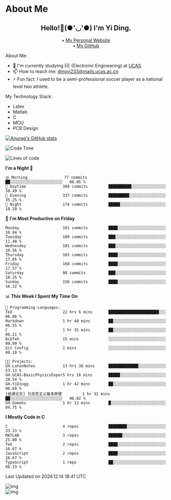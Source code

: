 # About Me

<h2 style="text-align:center;"> Hello!👋(●'◡'●) I'm Yi Ding.</h2>

<div style="text-align:center;">
  • <a href="https://yidingg.github.io/YiDingg">My Personal Website</a><br>
  • <a href="https://github.com/YiDingg">My GitHub</a>
</div>

About Me:
- 🔭 I'm currently studying EE (Electronic Engineering) at [UCAS](https://www.ucas.ac.cn/)
- 📫 How to reach me: dingyi233@mails.ucas.ac.cn
- ⚡ Fun fact: I used to be a semi-professional soccer player as a national level two athlete.

My Technology Stack:
- Latex
- Matlab
- C
- MCU
- PCB Design

[![Anurag's GitHub stats](https://github-readme-stats.vercel.app/api?username=YiDingg)](https://github.com/anuraghazra/github-readme-stats)

<!--START_SECTION:waka-->
![Code Time](http://img.shields.io/badge/Code%20Time-819%20hrs%2030%20mins-blue)

![Lines of code](https://img.shields.io/badge/From%20Hello%20World%20I%27ve%20Written-625.2%20thousand%20lines%20of%20code-blue)

**I'm a Night 🦉** 

```text
🌞 Morning                77 commits          ██░░░░░░░░░░░░░░░░░░░░░░░   08.05 % 
🌆 Daytime                368 commits         ██████████░░░░░░░░░░░░░░░   38.49 % 
🌃 Evening                337 commits         █████████░░░░░░░░░░░░░░░░   35.25 % 
🌙 Night                  174 commits         █████░░░░░░░░░░░░░░░░░░░░   18.20 % 
```
📅 **I'm Most Productive on Friday** 

```text
Monday                   161 commits         ████░░░░░░░░░░░░░░░░░░░░░   16.84 % 
Tuesday                  109 commits         ███░░░░░░░░░░░░░░░░░░░░░░   11.40 % 
Wednesday                101 commits         ███░░░░░░░░░░░░░░░░░░░░░░   10.56 % 
Thursday                 163 commits         ████░░░░░░░░░░░░░░░░░░░░░   17.05 % 
Friday                   168 commits         ████░░░░░░░░░░░░░░░░░░░░░   17.57 % 
Saturday                 98 commits          ███░░░░░░░░░░░░░░░░░░░░░░   10.25 % 
Sunday                   156 commits         ████░░░░░░░░░░░░░░░░░░░░░   16.32 % 
```


📊 **This Week I Spent My Time On** 

```text
💬 Programming Languages: 
TeX                      22 hrs 6 mins       ██████████████████████░░░   86.06 % 
Markdown                 1 hr 40 mins        ██░░░░░░░░░░░░░░░░░░░░░░░   06.55 % 
C                        1 hr 35 mins        ██░░░░░░░░░░░░░░░░░░░░░░░   06.21 % 
BibTeX                   15 mins             ░░░░░░░░░░░░░░░░░░░░░░░░░   00.99 % 
Git Config               2 mins              ░░░░░░░░░░░░░░░░░░░░░░░░░   00.18 % 

🐱‍💻 Projects: 
GH.LatexNotes            13 hrs 38 mins      █████████████░░░░░░░░░░░░   53.13 % 
GH.UCAS-BasicPhysicsExper5 hrs 16 mins       █████░░░░░░░░░░░░░░░░░░░░   20.54 % 
GH.YiDingg               1 hr 42 mins        ██░░░░░░░░░░░░░░░░░░░░░░░   06.68 % 
[结课论文] 马克思主义基本原理         1 hr 32 mins        ██░░░░░░░░░░░░░░░░░░░░░░░   06.02 % 
GH.Gomoku                1 hr 13 mins        █░░░░░░░░░░░░░░░░░░░░░░░░   04.75 % 
```

**I Mostly Code in C** 

```text
C                        4 repos             ████████░░░░░░░░░░░░░░░░░   33.33 % 
MATLAB                   3 repos             ██████░░░░░░░░░░░░░░░░░░░   25.00 % 
TeX                      2 repos             ████░░░░░░░░░░░░░░░░░░░░░   16.67 % 
JavaScript               2 repos             ████░░░░░░░░░░░░░░░░░░░░░   16.67 % 
TypeScript               1 repo              ██░░░░░░░░░░░░░░░░░░░░░░░   08.33 % 
```




 Last Updated on 2024.12.14 18:41 UTC
<!--END_SECTION:waka-->

<!-- Coding activity over the last year -->
<div class='center'><img src='https://wakatime.com/share/@YiDingg/260601e0-8e46-41ab-9832-d4d0ae5fd0bd.svg' alt='img'/></div>

<!-- Languages over the last year -->
<div class='center'><img src='https://wakatime.com/share/@YiDingg/99546fa3-4cc3-4808-ab6e-13f38e27aba1.svg' alt='img'/></div>
